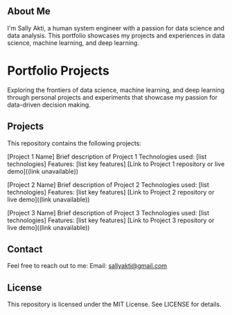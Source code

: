 About Me
-------------
I'm Sally Akti, a human system engineer with a passion for data science and data analysis. This portfolio showcases my projects and experiences in data science, machine learning, and deep learning.

Portfolio Projects
=======================
Exploring the frontiers of data science, machine learning, and deep learning through personal projects and experiments that showcase my passion for data-driven decision making.

Projects
------------
This repository contains the following projects:

[Project 1 Name]
Brief description of Project 1
Technologies used: [list technologies]
Features: [list key features]
[Link to Project 1 repository or live demo]((link unavailable))


[Project 2 Name]
Brief description of Project 2
Technologies used: [list technologies]
Features: [list key features]
[Link to Project 2 repository or live demo]((link unavailable))


[Project 3 Name]
Brief description of Project 3
Technologies used: [list technologies]
Features: [list key features]
[Link to Project 3 repository or live demo]((link unavailable))


Contact
------------
Feel free to reach out to me:
Email: sallyakti@gmail.com

License
------------
This repository is licensed under the MIT License. See LICENSE for details.

